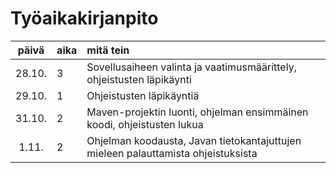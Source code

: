 # Työaikakirjanpito

| päivä | aika | mitä tein  |
| :----:|:-----| :----|
| 28.10.| 3    | Sovellusaiheen valinta ja vaatimusmäärittely, ohjeistusten läpikäynti |
| 29.10.| 1    | Ohjeistusten läpikäyntiä |
| 31.10.| 2    | Maven-projektin luonti, ohjelman ensimmäinen koodi, ohjeistusten lukua |
| 1.11. | 2    | Ohjelman koodausta, Javan tietokantajuttujen mieleen palauttamista ohjeistuksista |